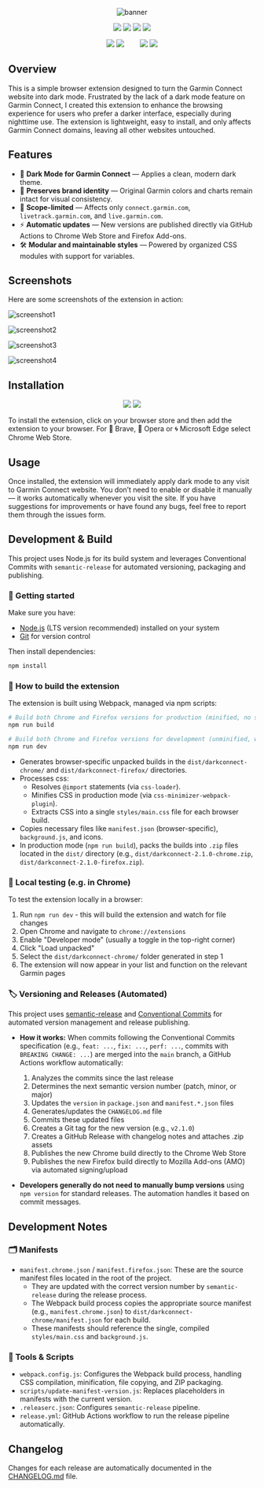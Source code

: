 <div align="center">

![banner](static/images/banner.png)

<a href="https://github.com/kpulka247/dark-connect/actions" title="GitHub Actions Workflow Status"><img src="https://img.shields.io/github/actions/workflow/status/kpulka247/dark-connect/release.yml"></a>
<a title="Chrome Web Store Size"><img src="https://img.shields.io/chrome-web-store/size/nadhhgppikppmjacnkebagbgcibnfnob"></a>
<a href="https://github.com/kpulka247/dark-connect/releases" title="GitHub Release"><img src="https://img.shields.io/github/v/release/kpulka247/dark-connect?logo=github&logoColor=white"></a>
<a href="https://github.com/kpulka247/dark-connect/blob/main/LICENSE" title="GitHub License"><img src="https://img.shields.io/github/license/kpulka247/dark-connect?color=%23252525"></a>

<a href="https://chromewebstore.google.com/detail/dark-connect/nadhhgppikppmjacnkebagbgcibnfnob" title="Chrome Web Store Users"><img src="https://img.shields.io/chrome-web-store/users/nadhhgppikppmjacnkebagbgcibnfnob?logo=Google%20Chrome&logoColor=white&color=goldenrod"></a>
<a href="https://chromewebstore.google.com/detail/dark-connect/nadhhgppikppmjacnkebagbgcibnfnob" title="Chrome Web Store Rating"><img src="https://img.shields.io/chrome-web-store/rating/nadhhgppikppmjacnkebagbgcibnfnob"></a>
 &nbsp;&nbsp;&nbsp;&nbsp;&nbsp;&nbsp;
<a href="https://addons.mozilla.org/pl/firefox/addon/dark-connect/" title="Mozilla Add-on Users"><img src="https://img.shields.io/amo/users/dark-connect?logo=Firefox&logoColor=white&color=goldenrod"></a>
<a href="https://addons.mozilla.org/pl/firefox/addon/dark-connect/" title="Mozilla Add-on Rating"><img src="https://img.shields.io/amo/rating/dark-connect"></a>

</div>

## Overview

This is a simple browser extension designed to turn the Garmin Connect website into dark mode. Frustrated by the lack of a dark mode feature on Garmin Connect, I created this extension to enhance the browsing experience for users who prefer a darker interface, especially during nighttime use. The extension is lightweight, easy to install, and only affects Garmin Connect domains, leaving all other websites untouched.

## Features

- 🌙 **Dark Mode for Garmin Connect** — Applies a clean, modern dark theme.
- 🎨 **Preserves brand identity** — Original Garmin colors and charts remain intact for visual consistency.
- 🚫 **Scope-limited** — Affects only `connect.garmin.com`, `livetrack.garmin.com`, and `live.garmin.com`.
- ⚡ **Automatic updates** — New versions are published directly via GitHub Actions to Chrome Web Store and Firefox Add-ons.
- 🛠️ **Modular and maintainable styles** — Powered by organized CSS modules with support for variables.

## Screenshots

Here are some screenshots of the extension in action:

![screenshot1](static/images/screenshot1.png)

![screenshot2](static/images/screenshot2.png)

![screenshot3](static/images/screenshot3.png)

![screenshot4](static/images/screenshot4.png)

## Installation

<div align="center">

<a href="https://chromewebstore.google.com/detail/dark-connect/nadhhgppikppmjacnkebagbgcibnfnob" title="Chrome Web Store Version"><img src="https://img.shields.io/chrome-web-store/v/nadhhgppikppmjacnkebagbgcibnfnob?style=for-the-badge&logo=google%20chrome&logoColor=white&labelColor=%23252525"></a>
<a href="https://addons.mozilla.org/pl/firefox/addon/dark-connect/" title="Mozilla Add-on Version"><img src="https://img.shields.io/amo/v/dark-connect?style=for-the-badge&logo=firefox&logoColor=white&labelColor=%23252525&color=red"></a>

</div>

To install the extension, click on your browser store and then add the extension to your browser. For 🦁 Brave, 🔴 Opera or 🌀 Microsoft Edge select Chrome Web Store.

## Usage

Once installed, the extension will immediately apply dark mode to any visit to Garmin Connect website. You don’t need to enable or disable it manually — it works automatically whenever you visit the site. If you have suggestions for improvements or have found any bugs, feel free to report them through the issues form.

## Development & Build

This project uses Node.js for its build system and leverages Conventional Commits with `semantic-release` for automated versioning, packaging and publishing.

### 🚀 Getting started

Make sure you have:

- [Node.js](https://nodejs.org) (LTS version recommended) installed on your system
- [Git](https://git-scm.com/) for version control

Then install dependencies:

```bash
npm install
```
### 🔧 How to build the extension

The extension is built using Webpack, managed via npm scripts:

```bash
# Build both Chrome and Firefox versions for production (minified, no source maps, with ZIPs)
npm run build

# Build both Chrome and Firefox versions for development (unminified, with source maps, no ZIPs)
npm run dev
```

- Generates browser-specific unpacked builds in the `dist/darkconnect-chrome/` and `dist/darkconnect-firefox/` directories.
- Processes css:
    - Resolves `@import` statements (via `css-loader`).
    - Minifies CSS in production mode (via `css-minimizer-webpack-plugin`).
    - Extracts CSS into a single `styles/main.css` file for each browser build.
- Copies necessary files like `manifest.json` (browser-specific), `background.js`, and icons.
- In production mode (`npm run build`), packs the builds into `.zip` files located in the `dist/` directory (e.g., `dist/darkconnect-2.1.0-chrome.zip`, `dist/darkconnect-2.1.0-firefox.zip`).

### 🧪 Local testing (e.g. in Chrome)

To test the extension locally in a browser:

1. Run `npm run dev` - this will build the extension and watch for file changes
2. Open Chrome and navigate to `chrome://extensions`
3. Enable "Developer mode" (usually a toggle in the top-right corner)
4. Click "Load unpacked"
5. Select the `dist/darkconnect-chrome/` folder generated in step 1
6. The extension will now appear in your list and function on the relevant Garmin pages

### 🏷️ Versioning and Releases (Automated)

This project uses [semantic-release](https://github.com/semantic-release/semantic-release) and [Conventional Commits](https://www.conventionalcommits.org/) for automated version management and release publishing.

- **How it works:** When commits following the Conventional Commits specification (e.g., `feat: ...`, `fix: ...`, `perf: ...`, commits with `BREAKING CHANGE: ...`) are merged into the `main` branch, a GitHub Actions workflow automatically:

    1. Analyzes the commits since the last release
    2. Determines the next semantic version number (patch, minor, or major)
    3. Updates the `version` in `package.json` and `manifest.*.json` files
    4. Generates/updates the `CHANGELOG.md` file
    5. Commits these updated files
    6. Creates a Git tag for the new version (e.g., `v2.1.0`)
    7. Creates a GitHub Release with changelog notes and attaches .zip assets
    8. Publishes the new Chrome build directly to the Chrome Web Store
    9. Publishes the new Firefox build directly to Mozilla Add-ons (AMO) via automated signing/upload
- **Developers generally do not need to manually bump versions** using `npm version` for standard releases. The automation handles it based on commit messages.

## Development Notes

### 🗂️ Manifests

- `manifest.chrome.json` / `manifest.firefox.json`: These are the source manifest files located in the root of the project.
    - They are updated with the correct version number by `semantic-release` during the release process.
    - The Webpack build process copies the appropriate source manifest (e.g., `manifest.chrome.json`) to `dist/darkconnect-chrome/manifest.json` for each build.
    - These manifests should reference the single, compiled `styles/main.css` and `background.js`.

### 🧰 Tools & Scripts

- `webpack.config.js`: Configures the Webpack build process, handling CSS compilation, minification, file copying, and ZIP packaging.
- `scripts/update-manifest-version.js`: Replaces placeholders in manifests with the current version.
- `.releaserc.json`: Configures `semantic-release` pipeline.
- `release.yml`: GitHub Actions workflow to run the release pipeline automatically.

## Changelog

Changes for each release are automatically documented in the [CHANGELOG.md](./CHANGELOG.md) file.